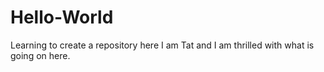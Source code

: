 # Hello-World
Learning to create a repository here
I am Tat and I am thrilled with what is going on here. 
